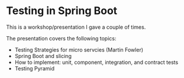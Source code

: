 # Testing in Spring Boot

This is a workshop/presentation I gave a couple of times. 

The presentation covers the following topics:
- Testing Strategies for micro servcies (Martin Fowler)
- Spring Boot and slicing
- How to implement: unit, component, integration, and contract tests
- Testing Pyramid



